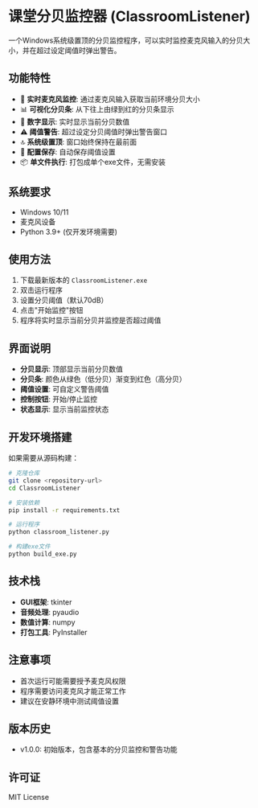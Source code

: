 # 课堂分贝监控器 (ClassroomListener)

一个Windows系统级置顶的分贝监控程序，可以实时监控麦克风输入的分贝大小，并在超过设定阈值时弹出警告。

## 功能特性

- 🎤 **实时麦克风监控**: 通过麦克风输入获取当前环境分贝大小
- 📊 **可视化分贝条**: 从下往上由绿到红的分贝条显示
- 🔢 **数字显示**: 实时显示当前分贝数值
- ⚠️ **阈值警告**: 超过设定分贝阈值时弹出警告窗口
- 🔝 **系统级置顶**: 窗口始终保持在最前面
- 💾 **配置保存**: 自动保存阈值设置
- 📦 **单文件执行**: 打包成单个exe文件，无需安装

## 系统要求

- Windows 10/11
- 麦克风设备
- Python 3.9+ (仅开发环境需要)

## 使用方法

1. 下载最新版本的 `ClassroomListener.exe`
2. 双击运行程序
3. 设置分贝阈值（默认70dB）
4. 点击"开始监控"按钮
5. 程序将实时显示当前分贝并监控是否超过阈值

## 界面说明

- **分贝显示**: 顶部显示当前分贝数值
- **分贝条**: 颜色从绿色（低分贝）渐变到红色（高分贝）
- **阈值设置**: 可自定义警告阈值
- **控制按钮**: 开始/停止监控
- **状态显示**: 显示当前监控状态

## 开发环境搭建

如果需要从源码构建：

```bash
# 克隆仓库
git clone <repository-url>
cd ClassroomListener

# 安装依赖
pip install -r requirements.txt

# 运行程序
python classroom_listener.py

# 构建exe文件
python build_exe.py
```

## 技术栈

- **GUI框架**: tkinter
- **音频处理**: pyaudio
- **数值计算**: numpy
- **打包工具**: PyInstaller

## 注意事项

- 首次运行可能需要授予麦克风权限
- 程序需要访问麦克风才能正常工作
- 建议在安静环境中测试阈值设置

## 版本历史

- v1.0.0: 初始版本，包含基本的分贝监控和警告功能

## 许可证

MIT License
